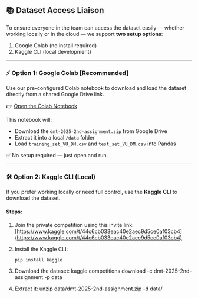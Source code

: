 ## 📚 Dataset Access Liaison

To ensure everyone in the team can access the dataset easily — whether working locally or in the cloud — we support **two setup options**:  
1. Google Colab (no install required)  
2. Kaggle CLI (local development)

---

### ⚡ Option 1: Google Colab [Recommended]

Use our pre-configured Colab notebook to download and load the dataset directly from a shared Google Drive link.

👉 [Open the Colab Notebook](https://colab.research.google.com/drive/12TO_sHN2aT437rNhY4WNu7FEnKr-Xzax?usp=sharing)

This notebook will:
- Download the `dmt-2025-2nd-assignment.zip` from Google Drive
- Extract it into a local `/data` folder
- Load `training_set_VU_DM.csv` and `test_set_VU_DM.csv` into Pandas

✅ No setup required — just open and run.

---

### 🛠️ Option 2: Kaggle CLI (Local)

If you prefer working locally or need full control, use the **Kaggle CLI** to download the dataset.

#### Steps:

1. Join the private competition using this invite link:  
   [https://www.kaggle.com/t/44c6cb033eac40e2aec9d5ce0af03cb4](https://www.kaggle.com/t/44c6cb033eac40e2aec9d5ce0af03cb4)

2. Install the Kaggle CLI:
   ```bash
   pip install kaggle

3. Download the dataset:
   kaggle competitions download -c dmt-2025-2nd-assignment -p data

4. Extract it:
   unzip data/dmt-2025-2nd-assignment.zip -d data/

